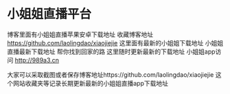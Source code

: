 # 小姐姐直播平台  
博客里面有小姐姐直播苹果安卓下载地址 收藏博客地址 https://github.com/laolingdao/xiaojiejie  这里面有最新的小姐姐下载地址
小姐姐直播最新下载地址 帮你找到回家的路 这里随时更新最新的下载地址
小姐姐app访问
http://989a3.cn


大家可以采取截图或者保存博客地址https://github.com/laolingdao/xiaojiejie
这个网站收藏夹等记录长期更新最新的小姐姐直播app下载地址
